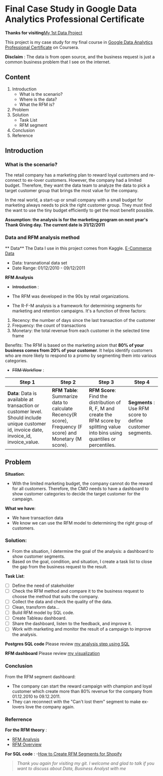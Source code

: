 # Final Case Study in Google Data Analytics Professional Certificate

**Thanks for visiting**[My 1st Data Project](https://github.com/lenguyenngocmai/1st_project_101221)

This project is my case study for my final course in [Google Data Analytics Professional Certificate](https://www.coursera.org/professional-certificates/google-data-analytics) on Coursera. 

**Disclaim** : The data is from open source, and the business request is just a common business problem that I see on the internet.

## Content 

1. Introduction
    * What is the scenario?
    * Where is the data?
    * What the RFM is?
2. Problem 
3. Solution
    * Task List
    * RFM segment
4. Conclusion
5. Reference

## Introduction

### What is the scenario? 

The retail company has a marketing plan to reward loyal customers and re-connect to ex-lover customers. 
However, the company had a limited budget. Therefore, they want the data team to analyze the data to pick a target customer group that brings the most value for the company.

In the real world, a start-up or small company with a small budget for marketing always needs to pick the right customer group. They must find the want to use the tiny budget efficiently to get the most benefit possible.

**Assumption: the analysis is for the marketing program on next year's Thank Giving day. The current date is 31/12/2011**

### Data and RFM analysis method 

** Data**
The Data I use in this project comes from  Kaggle. [E-Commerce Data](https://www.kaggle.com/carrie1/ecommerce-data)

- Data: transnational data set 
- Date Range: 01/12/2010 - 09/12/2011

**RFM Analysis**
 * ~~Introduction~~ :

- The RFM was developed in the 90s by retail organizations.

- The R-F-M analysis is a framework for determining segments for marketing and retention campaigns. It's a function of three factors:
1. Recency: the number of days since the last transaction of the customer
2. Frequency: the count of transactions
3. Monetary: the total revenue from each customer in the selected time frame

Benefits: The RFM is based on the marketing axiom that **80% of your business comes from 20% of your customer**. It helps identify customers who are more likely to respond to a promo by segmenting them into various categories.

 * ~~FRM Workflow~~ :

|Step 1 | Step 2 | Step 3 | Step 4|
| -----|-----|------|-----|
|**Data**: Data is available at transaction or customer level. Should include unique customer id, invoice date, invoice_id, invoice_value. | **RFM Table**: Summarize data to calculate Recency(R score), Frequency (F score) and Monetary (M score). | **RFM Score**: Find the distribution of R, F, M  and create the RFM score by splitting value into bins using quantiles or percentiles.| **Segments** : Use RFM score to define  customer segments.|

## Problem

**Situation**: 
-  With the limited marketing budget, the company cannot do the reward for all customers. 
Therefore, the CMO needs to have a dashboard to show customer categories to decide the target customer for the campaign.

**What we have**:
- We have transaction data 
- We know we can use the RFM model to determining the right group of customers.

### Solution: 

- From the situation, I determine the goal of the analysis: a dashboard to show customer segments.
- Based on the goal, condition, and situation, I create a task list to close the gap from the business request to the result.

**Task List**:

- [ ] Define the need of stakeholder
- [ ] Check the RFM method and compare it to the business request to choose the method that suits the company.
- [ ] Collect the data and check the quality of the data.
- [ ] Clean, transform data...
- [ ] Build RFM model by SQL code.
- [ ] Create Tableau dashboard.
- [ ] Share the dashboard, listen to the feedback, and improve it.
- [ ] Work with marketing and monitor the result of a campaign to improve the analysis.

**Postgres SQL code**
Please review [my analysis step using SQL](https://github.com/lenguyenngocmai/1st_project_101221/tree/main/data_integration)

**RFM dashboard**
Please review [my visualization](https://public.tableau.com/authoring/RFMSegmentDashboard/Dashboard1#1)

### Conclusion 

From the RFM segment dashboard:
- The company can start the reward campaign with champion and loyal customer which create more than 80% revenue for the company from 01.12.2010 to 09.12.2011.
- They can reconnect with the "Can't lost them" segment to make ex-lovers love the company again.

### Referrence 

**For the RFM theory** : 
- [RFM Analysis](https://blog.rsquaredacademy.com/customer-segmentation-using-rfm-analysis/)
- [RFM Overview](https://how-many-steps-inc.webflow.io/rfm-segmentation-overview)

**For SQL code** :
-[How to Create RFM Segments for Shopify](https://panoply.io/shopify-analytics-guide/how-to-create-rfm-segments-with-sql/)

> *Thank you again for visiting my git. I welcome and glad to talk if you want to discuss about Data, Business Analyst with me*












